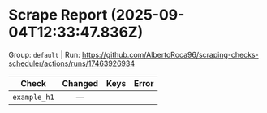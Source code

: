# Scrape Report (2025-09-04T12:33:47.836Z)

Group: `default`  |  Run: https://github.com/AlbertoRoca96/scraping-checks-scheduler/actions/runs/17463926934

| Check | Changed | Keys | Error |
|---|:---:|:--|:--|
| `example_h1` | — |  |  |
